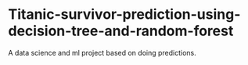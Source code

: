 # Titanic-survivor-prediction-using-decision-tree-and-random-forest
A data science and ml project based on doing predictions.
